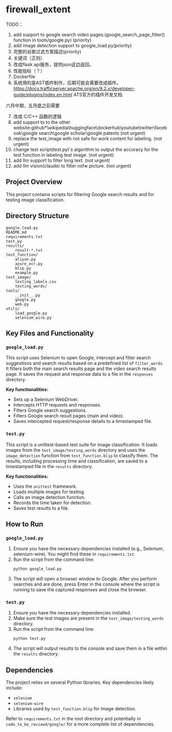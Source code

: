 # firewall_extent

TODO：
1. add support to google search video pages.(google_search_page_filter() function in tools/google.py) (priority)
2. add image detection support to google_load.py(priority)
3. 完整的谷歌过滤方案描述(priority)
4. 关键词（正则）
5. 改成flask api服务，提供json这边返回。
6. 性能指标（？）
7. Dockerfile
8. 系统用的是AST插件制作，后期可能会需要改成插件。 https://docs.trafficserver.apache.org/en/9.2.x/developer-guide/plugins/index.en.html ATS官方的插件开发文档

六月中期，五月底之前需要

7. 改成 C/C++ 函数的逻辑
8. add support to to the other website:github*\wikipedia\huggingface\dockerhub\youtube\twitter\facebook\google search\google scholar\google patents (not urgent)
9. replace the test_image with not safe for work content for labeling. (not urgent)
10. change test script(test.py)'s algorithm to output the accuracy for the test function in labeling test image. (not urgent)
11. add llm support to filter long text. (not urgent)
12. add llm vision(claude) to filter nsfw picture. (not urgent)


## Project Overview

This project contains scripts for filtering Google search results and for testing image classification.

## Directory Structure

```
google_load.py
README.md
requirements.txt
test.py
results/
	result-*.txt
test_function/
	aliyun.py
	azure_ocr.py
	blip.py
	example.py
test_image/
	testing_labels.csv
	testing_words/
tools/
	__init__.py
	google.py
	web.py
utils/
	load_google.py
	selenium_wire.py
```

## Key Files and Functionality

### `google_load.py`

This script uses Selenium to open Google, intercept and filter search suggestions and search results based on a predefined list of `filter_words`. It filters both the main search results page and the video search results page. It saves the request and response data to a file in the `responses` directory.

**Key functionalities:**
- Sets up a Selenium WebDriver.
- Intercepts HTTP requests and responses.
- Filters Google search suggestions.
- Filters Google search result pages (main and video).
- Saves intercepted request/response details to a timestamped file.

### `test.py`

This script is a unittest-based test suite for image classification. It loads images from the `test_image/testing_words` directory and uses the `image_detection` function from `test_function.blip` to classify them. The results, including processing time and classification, are saved to a timestamped file in the `results` directory.

**Key functionalities:**
- Uses the `unittest` framework.
- Loads multiple images for testing.
- Calls an image detection function.
- Records the time taken for detection.
- Saves test results to a file.

## How to Run

### `google_load.py`

1.  Ensure you have the necessary dependencies installed (e.g., Selenium, selenium-wire). You might find these in `requirements.txt`.
2.  Run the script from the command line:
    ```bash
    python google_load.py
    ```
3.  The script will open a browser window to Google. After you perform searches and are done, press Enter in the console where the script is running to save the captured responses and close the browser.

### `test.py`

1.  Ensure you have the necessary dependencies installed.
2.  Make sure the test images are present in the `test_image/testing_words` directory.
3.  Run the script from the command line:
    ```bash
    python test.py
    ```
4.  The script will output results to the console and save them in a file within the `results` directory.

## Dependencies

The project relies on several Python libraries. Key dependencies likely include:
- `selenium`
- `selenium-wire`
- Libraries used by `test_function.blip` for image detection.

Refer to `requirements.txt` in the root directory and potentially in `code_to_be_reviewd/google/` for a more complete list of dependencies.

